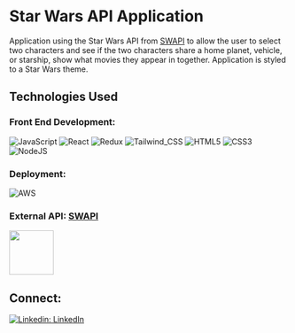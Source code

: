 # Star Wars API Application

Application using the Star Wars API from [SWAPI](https://swapi.dev/) to allow the user to select two characters and see if the two characters share a home planet, vehicle, or starship, show what movies they appear in together. Application is styled to a Star Wars theme.

## Technologies Used

### Front End Development:

![JavaScript](https://img.shields.io/badge/javascript-%23323330.svg?style=for-the-badge&logo=javascript&logoColor=%23F7DF1E)
![React](https://img.shields.io/badge/react-%2320232a.svg?style=for-the-badge&logo=react&logoColor=%2361DAFB)
![Redux](https://img.shields.io/badge/Redux-593D88?style=for-the-badge&logo=redux&logoColor=white)
![Tailwind_CSS](https://img.shields.io/badge/Tailwind_CSS-38B2AC?style=for-the-badge&logo=tailwind-css&logoColor=white)
![HTML5](https://img.shields.io/badge/html5-%23E34F26.svg?style=for-the-badge&logo=html5&logoColor=white)
![CSS3](https://img.shields.io/badge/css3-%231572B6.svg?style=for-the-badge&logo=css3&logoColor=white)
![NodeJS](https://img.shields.io/badge/node.js-6DA55F?style=for-the-badge&logo=node.js&logoColor=white)

### Deployment:

![AWS](https://img.shields.io/badge/AWS-%23FF9900.svg?style=for-the-badge&logo=amazon-aws&logoColor=white)

### External API: [SWAPI](https://swapi.dev/)

<img src="https://upload.wikimedia.org/wikipedia/commons/5/5a/Star_Wars_Logo..png" width="80" height="80">

## Connect:

[![Linkedin: LinkedIn](https://img.shields.io/badge/linkedin-%230077B5.svg?style=for-the-badge&logo=linkedin&logoColor=white&link=https://www.linkedin.com/in/lbrian-phaml/)](https://www.linkedin.com/in/lbrian-phaml/)
